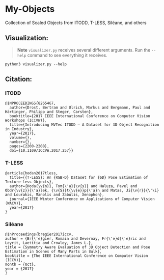 # My-Objects

Collection of Scaled Objects from ITODD, T-LESS, Siléane, and others 

## Visualization:

> **Note**
`visualizer.py` receives several different arguments. Run the `--help` command to see everything it receives.

    python3 visualizer.py --help
    
## Citation:

### ITODD

    @INPROCEEDINGS{8265467,
      author={Drost, Bertram and Ulrich, Markus and Bergmann, Paul and Härtinger, Philipp and Steger, Carsten},
      booktitle={2017 IEEE International Conference on Computer Vision Workshops (ICCVW)}, 
      title={Introducing MVTec ITODD — A Dataset for 3D Object Recognition in Industry}, 
      year={2017},
      volume={},
      number={},
      pages={2200-2208},
      doi={10.1109/ICCVW.2017.257}}

### T-LESS

    @article{hodan2017tless,
      title={{T-LESS}: An {RGB-D} Dataset for {6D} Pose Estimation of Texture-less Objects},
      author={Hoda{\v{n}}, Tom{\'a}{\v{s}} and Haluza, Pavel and Obdr{\v{z}}{\'a}lek, {\v{S}}t{\v{e}}p{\'a}n and Matas, Ji{\v{r}}{\'\i} and Lourakis, Manolis and Zabulis, Xenophon},
      journal={IEEE Winter Conference on Applications of Computer Vision (WACV)},
      year={2017}
    }

### Siléane

    @InProceedings{bregier2017iccv,
    author = {Br{\'e}gier, Romain and Devernay, Fr{\'e}d{\'e}ric and Leyrit, Laetitia and Crowley, James L.},
    title = {Symmetry Aware Evaluation of 3D Object Detection and Pose Estimation in Scenes of Many Parts in Bulk},
    booktitle = {The IEEE International Conference on Computer Vision (ICCV)},
    month = {Oct},
    year = {2017}
    }
